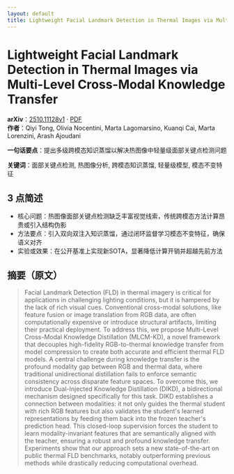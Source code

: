 ```yaml
---
layout: default
title: Lightweight Facial Landmark Detection in Thermal Images via Multi-Level Cross-Modal Knowledge Transfer
---
```


# Lightweight Facial Landmark Detection in Thermal Images via Multi-Level Cross-Modal Knowledge Transfer
**arXiv**：[2510.11128v1](https://arxiv.org/abs/2510.11128) · [PDF](https://arxiv.org/pdf/2510.11128.pdf)  
**作者**：Qiyi Tong, Olivia Nocentini, Marta Lagomarsino, Kuanqi Cai, Marta Lorenzini, Arash Ajoudani  

**一句话要点**：提出多级跨模态知识蒸馏以解决热图像中轻量级面部关键点检测问题

**关键词**：面部关键点检测, 热图像分析, 跨模态知识蒸馏, 轻量级模型, 模态不变特征

## 3 点简述
- 核心问题：热图像面部关键点检测缺乏丰富视觉线索，传统跨模态方法计算昂贵或引入结构伪影
- 方法要点：引入双向双注入知识蒸馏，通过闭环监督学习模态不变特征，确保语义对齐
- 实验或效果：在公开基准上实现新SOTA，显著降低计算开销并超越先前方法

## 摘要（原文）

> Facial Landmark Detection (FLD) in thermal imagery is critical for
> applications in challenging lighting conditions, but it is hampered by the lack
> of rich visual cues. Conventional cross-modal solutions, like feature fusion or
> image translation from RGB data, are often computationally expensive or
> introduce structural artifacts, limiting their practical deployment. To address
> this, we propose Multi-Level Cross-Modal Knowledge Distillation (MLCM-KD), a
> novel framework that decouples high-fidelity RGB-to-thermal knowledge transfer
> from model compression to create both accurate and efficient thermal FLD
> models. A central challenge during knowledge transfer is the profound modality
> gap between RGB and thermal data, where traditional unidirectional distillation
> fails to enforce semantic consistency across disparate feature spaces. To
> overcome this, we introduce Dual-Injected Knowledge Distillation (DIKD), a
> bidirectional mechanism designed specifically for this task. DIKD establishes a
> connection between modalities: it not only guides the thermal student with rich
> RGB features but also validates the student's learned representations by
> feeding them back into the frozen teacher's prediction head. This closed-loop
> supervision forces the student to learn modality-invariant features that are
> semantically aligned with the teacher, ensuring a robust and profound knowledge
> transfer. Experiments show that our approach sets a new state-of-the-art on
> public thermal FLD benchmarks, notably outperforming previous methods while
> drastically reducing computational overhead.

